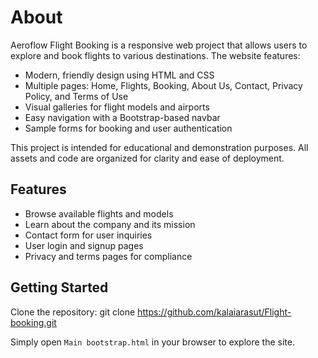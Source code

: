 # About

Aeroflow Flight Booking is a responsive web project that allows users to explore and book flights to various destinations. The website features:

- Modern, friendly design using HTML and CSS
- Multiple pages: Home, Flights, Booking, About Us, Contact, Privacy Policy, and Terms of Use
- Visual galleries for flight models and airports
- Easy navigation with a Bootstrap-based navbar
- Sample forms for booking and user authentication

This project is intended for educational and demonstration purposes. All assets and code are organized for clarity and ease of deployment.

## Features

- Browse available flights and models
- Learn about the company and its mission
- Contact form for user inquiries
- User login and signup pages
- Privacy and terms pages for compliance

## Getting Started

Clone the repository:
  git clone https://github.com/kalaiarasut/Flight-booking.git
  
Simply open `Main bootstrap.html` in your browser to explore the site.
